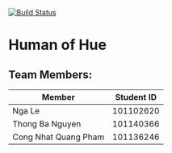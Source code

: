 [![Build Status](https://travis-ci.org/jolenele/HoH.svg?branch=master)](https://travis-ci.org/jolenele/HoH)

# Human of Hue 

## Team Members:
Member | Student ID
--- | ---
Nga Le | 101102620
Thong Ba Nguyen | 101140366
Cong Nhat Quang Pham  | 101136246
